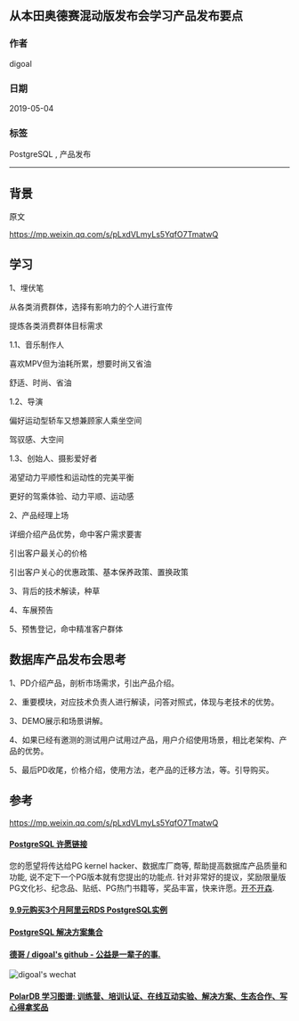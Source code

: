 ## 从本田奥德赛混动版发布会学习产品发布要点  
                                                                                                                                          
### 作者                                                                                                                                          
digoal                                                                                                                                          
                                                                                                                                          
### 日期                                                                                                                                          
2019-05-04                                                                                                                                          
                                                                                                                                          
### 标签                                                                                                                                          
PostgreSQL , 产品发布       
                                                         
----                                                                                                                                    
                                                                                                                                      
## 背景      
原文  
  
https://mp.weixin.qq.com/s/pLxdVLmyLs5YqfO7TmatwQ  
  
## 学习  
1、埋伏笔  
  
从各类消费群体，选择有影响力的个人进行宣传  
  
提炼各类消费群体目标需求  
  
1\.1、音乐制作人  
  
喜欢MPV但为油耗所累，想要时尚又省油  
  
舒适、时尚、省油  
  
1\.2、导演  
  
偏好运动型轿车又想兼顾家人乘坐空间  
  
驾驭感、大空间  
  
1\.3、创始人、摄影爱好者  
  
渴望动力平顺性和运动性的完美平衡  
  
更好的驾乘体验、动力平顺、运动感  
  
2、产品经理上场  
  
详细介绍产品优势，命中客户需求要害  
  
引出客户最关心的价格  
  
引出客户关心的优惠政策、基本保养政策、置换政策  
  
3、背后的技术解读，种草  
  
4、车展预告  
  
5、预售登记，命中精准客户群体  
  
## 数据库产品发布会思考  
1、PD介绍产品，剖析市场需求，引出产品介绍。  
  
2、重要模块，对应技术负责人进行解读，问答对照式，体现与老技术的优势。  
  
3、DEMO展示和场景讲解。  
  
4、如果已经有邀测的测试用户试用过产品，用户介绍使用场景，相比老架构、产品的优势。  
  
5、最后PD收尾，价格介绍，使用方法，老产品的迁移方法，等。引导购买。  
  
  
## 参考  
https://mp.weixin.qq.com/s/pLxdVLmyLs5YqfO7TmatwQ  
  
  
  
  
  
  
  
  
  
  
  
  
  
  
  
  
  
  
  
  
  
  
  
  
  
  
  
  
  
  
  
  
  
  
  
  
  
  
  
  
  
  
  
  
  
  
  
  
  
  
  
  
  
  
  
  
  
  
  
  
  
  
  
  
  
  
  
  
  
  
  
  
  
  
#### [PostgreSQL 许愿链接](https://github.com/digoal/blog/issues/76 "269ac3d1c492e938c0191101c7238216")
您的愿望将传达给PG kernel hacker、数据库厂商等, 帮助提高数据库产品质量和功能, 说不定下一个PG版本就有您提出的功能点. 针对非常好的提议，奖励限量版PG文化衫、纪念品、贴纸、PG热门书籍等，奖品丰富，快来许愿。[开不开森](https://github.com/digoal/blog/issues/76 "269ac3d1c492e938c0191101c7238216").  
  
  
#### [9.9元购买3个月阿里云RDS PostgreSQL实例](https://www.aliyun.com/database/postgresqlactivity "57258f76c37864c6e6d23383d05714ea")
  
  
#### [PostgreSQL 解决方案集合](https://yq.aliyun.com/topic/118 "40cff096e9ed7122c512b35d8561d9c8")
  
  
#### [德哥 / digoal's github - 公益是一辈子的事.](https://github.com/digoal/blog/blob/master/README.md "22709685feb7cab07d30f30387f0a9ae")
  
  
![digoal's wechat](../pic/digoal_weixin.jpg "f7ad92eeba24523fd47a6e1a0e691b59")
  
  
#### [PolarDB 学习图谱: 训练营、培训认证、在线互动实验、解决方案、生态合作、写心得拿奖品](https://www.aliyun.com/database/openpolardb/activity "8642f60e04ed0c814bf9cb9677976bd4")
  
